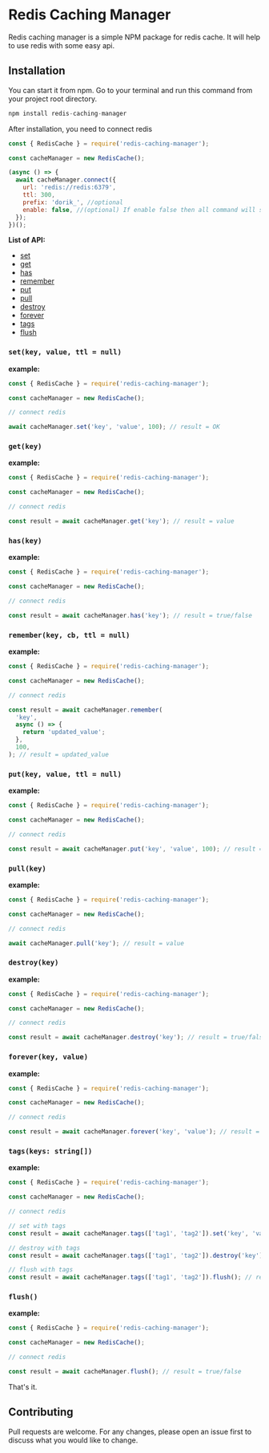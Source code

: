 # Redis Caching Manager

Redis caching manager is a simple NPM package for redis cache. It will help to use redis with some easy api.

## Installation

You can start it from npm. Go to your terminal and run this command from your project root directory.

```javascript
npm install redis-caching-manager
```

After installation, you need to connect redis

```javascript
const { RedisCache } = require('redis-caching-manager');

const cacheManager = new RedisCache();

(async () => {
  await cacheManager.connect({
    url: 'redis://redis:6379',
    ttl: 300,
    prefix: 'dorik_', //optional
    enable: false, //(optional) If enable false then all command will stop to execute
  });
})();
```

**List of API:**

- [set](#setkey-value-ttl--null)
- [get](#getkey)
- [has](#haskey)
- [remember](#rememberkey-cb-ttl--null)
- [put](#putkey-value-ttl--null)
- [pull](#pullkey)
- [destroy](#destroykey)
- [forever](#foreverkey-value)
- [tags](#tagskeys-string)
- [flush](#flush)

### `set(key, value, ttl = null)`

**example:**

```javascript
const { RedisCache } = require('redis-caching-manager');

const cacheManager = new RedisCache();

// connect redis

await cacheManager.set('key', 'value', 100); // result = OK
```

### `get(key)`

**example:**

```javascript
const { RedisCache } = require('redis-caching-manager');

const cacheManager = new RedisCache();

// connect redis

const result = await cacheManager.get('key'); // result = value
```

### `has(key)`

**example:**

```javascript
const { RedisCache } = require('redis-caching-manager');

const cacheManager = new RedisCache();

// connect redis

const result = await cacheManager.has('key'); // result = true/false
```

### `remember(key, cb, ttl = null)`

**example:**

```javascript
const { RedisCache } = require('redis-caching-manager');

const cacheManager = new RedisCache();

// connect redis

const result = await cacheManager.remember(
  'key',
  async () => {
    return 'updated_value';
  },
  100,
); // result = updated_value
```

### `put(key, value, ttl = null)`

**example:**

```javascript
const { RedisCache } = require('redis-caching-manager');

const cacheManager = new RedisCache();

// connect redis

const result = await cacheManager.put('key', 'value', 100); // result = OK
```

### `pull(key)`

**example:**

```javascript
const { RedisCache } = require('redis-caching-manager');

const cacheManager = new RedisCache();

// connect redis

await cacheManager.pull('key'); // result = value
```

### `destroy(key)`

**example:**

```javascript
const { RedisCache } = require('redis-caching-manager');

const cacheManager = new RedisCache();

// connect redis

const result = await cacheManager.destroy('key'); // result = true/false
```

### `forever(key, value)`

**example:**

```javascript
const { RedisCache } = require('redis-caching-manager');

const cacheManager = new RedisCache();

// connect redis

const result = await cacheManager.forever('key', 'value'); // result = true/false
```

### `tags(keys: string[])`

**example:**

```javascript
const { RedisCache } = require('redis-caching-manager');

const cacheManager = new RedisCache();

// connect redis

// set with tags
const result = await cacheManager.tags(['tag1', 'tag2']).set('key', 'value'); // result = OK

// destroy with tags
const result = await cacheManager.tags(['tag1', 'tag2']).destroy('key'); // result = true/false

// flush with tags
const result = await cacheManager.tags(['tag1', 'tag2']).flush(); // result = true/false
```

### `flush()`

**example:**

```javascript
const { RedisCache } = require('redis-caching-manager');

const cacheManager = new RedisCache();

// connect redis

const result = await cacheManager.flush(); // result = true/false
```

That's it.

## Contributing

Pull requests are welcome. For any changes, please open an issue first to discuss what you would like to change.
